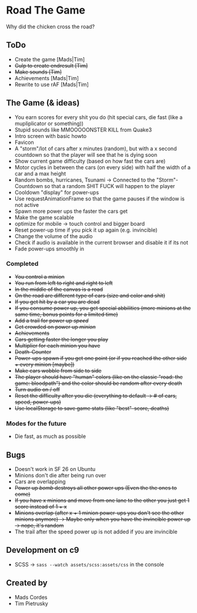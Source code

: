 Road The Game
===

Why did the chicken cross the road?





## ToDo

* Create the game [Mads|Tim]
* ~~Gulp to create endresult [Tim]~~
* ~~Make sounds [Tim]~~
* Achievements [Mads|Tim]
* Rewrite to use rAF [Mads|Tim]





## The Game (& ideas)

* You earn scores for every shit you do (hit special cars, die fast (like a mupliplicator or something))
* Stupid sounds like MMOOOOONSTER KILL from Quake3
* Intro screen with basic howto
* Favicon
* A "storm"/lot of cars after x minutes (random), but with a x second countdown so that the player will see that he is dying soon
* Show current game difficulty (based on how fast the cars are)
* Motor cycles in between the cars (on every side) with half the width of a car and a max height
* Random bombs, hurricanes, Tsunami -> Connected to the "Storm"-Countdown so that a random SHIT FUCK will happen to the player
* Cooldown "display" for power-ups
* Use requestAnimationFrame so that the game pauses if the window is not active
* Spawn more power ups the faster the cars get
* Make the game scalable
* optimize for mobile -> touch control and bigger board
* Reset power-up time if you pick it up again (e.g. invincible)
* Change the volume of the audio
* Check if audio is available in the current browser and disable it if its not
* Fade power-ups smoothly in


### Completed

* ~~You control a minion~~
* ~~You run from left to right and right to left~~
* ~~In the middle of the canvas is a road~~
* ~~On the road are different type of cars (size and color and shit)~~
* ~~If you get hit by a car you are dead~~
* ~~If you consume power up, you get special abbilities (more minions at the same time, bonus points for a limited time)~~
* ~~Add a trail for power up *speed*~~
* ~~Get crowded on power up *minion*~~
* ~~Achievements~~
* ~~Cars getting faster the longer you play~~
* ~~Multiplier for each minion you have~~
* ~~Death-Counter~~
* ~~Power-ups spawn if you get one point (or if you reached the other side + every minion [maybe])~~
* ~~Make cars wobble from side to side~~
* ~~The player should have "human" colors (like on the classic "road: the game: bloodpath") and the color should be random after every death~~
* ~~Turn audio on / off~~
* ~~Reset the difficulty after you die (everything to default -> # of cars, speed, power-ups)~~
* ~~Use localStorage to save game stats (like "best"-score, deaths)~~


### Modes for the future

* Die fast, as much as possible





## Bugs

* Doesn't work in SF 26 on Ubuntu
* Minions don't die after being run over
* Cars are overlapping
* ~~Power up *bomb* destroys all other power ups (Even the the ones to come)~~
* ~~If you have x minions and move from one lane to the other you just get 1 score instead of 1 + x~~
* ~~Minions overlap (after x + 1 minion power-ups you don't see the other minions anymore) -> Maybe only when you have the invincible power up -> nope, it's random~~
* The trail after the speed power up is not added if you are invincible





## Development on c9

* SCSS -> `sass --watch assets/scss:assets/css` in the console





## Created by

* Mads Cordes
* Tim Pietrusky